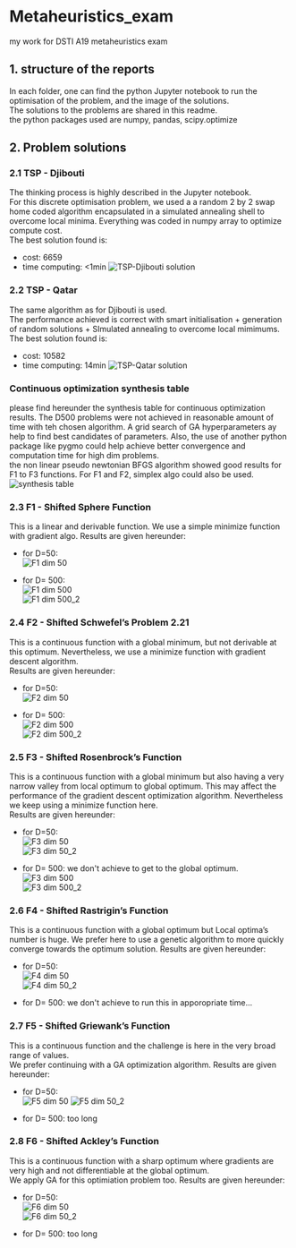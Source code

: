 # Metaheuristics_exam
my work for DSTI A19 metaheuristics exam

## 1. structure of the reports
In each folder, one can find the python Jupyter notebook to run the optimisation of the problem, and the image of the solutions.   
The solutions to the problems are shared in this readme.  
the python packages used are numpy, pandas, scipy.optimize

## 2. Problem solutions
### 2.1 TSP - Djibouti
The thinking process is highly described in the Jupyter notebook.  
For this discrete optimisation problem, we used a a random 2 by 2 swap home coded algorithm encapsulated in a simulated annealing shell to overcome local minima. Everything was coded in numpy array to optimize compute cost.  
The best solution found is:  
- cost: 6659
- time computing: <1min
![TSP-Djibouti solution](/1.%20TSP%20djibouti/TSP%5E_djibouti.PNG)

### 2.2 TSP - Qatar
The same algorithm as for Djibouti is used.  
The performance achieved is correct with smart initialisation + generation of random solutions + SImulated annealing to overcome local mimimums.  
The best solution found is:  
- cost: 10582
- time computing: 14min
![TSP-Qatar solution](/2.%20TSP%20Qatar/TSP_qatar.PNG)

### Continuous optimization synthesis table
please find hereunder the synthesis table for continuous optimization results.
The D500 problems were not achieved in reasonable amount of time with teh chosen algorithm. A grid search of GA hyperparameters ay help to find best candidates of parameters. Also, the use of another python package like pygmo could help achieve better convergence and computation time for high dim problems.  
the non linear pseudo newtonian BFGS algorithm showed good results for F1 to F3 functions. For F1 and F2, simplex algo could also be used.  
![synthesis table](/Synthesis.PNG ) 

### 2.3 F1 - Shifted Sphere Function
This is a linear and derivable function. We use a simple minimize function with gradient algo.
Results are given hereunder:  
- for D=50:  
![F1 dim 50](/3.%20F1%20Sphere/F1_50.PNG)  
  
- for D= 500:  
![F1 dim 500](/3.%20F1%20Sphere/F1_500_1.PNG)  
![F1 dim 500_2](/3.%20F1%20Sphere/F1_500_2.PNG)  
  
### 2.4 F2 - Shifted Schwefel’s Problem 2.21
This is a continuous function with a global minimum, but not derivable at this optimum. Nevertheless, we use a minimize function with gradient descent algorithm.  
Results are given hereunder: 
- for D=50:  
![F2 dim 50](/4.%20F2/F2_50.PNG)  

- for D= 500:  
![F2 dim 500](/4.%20F2/F2_500_1.PNG)  
![F2 dim 500_2](/4.%20F2/F2_500_2.PNG)  
  
### 2.5 F3 - Shifted Rosenbrock’s Function
This is a continuous function with a global minimum but also having a very narrow valley from local optimum to global optimum. This may affect the performance of the gradient descent optimization algorithm. Nevertheless we keep using a minimize function here.  
Results are given hereunder: 
- for D=50:  
![F3 dim 50](/5.%20F3/F3_50_1.PNG)  
![F3 dim 50_2](/5.%20F3/F3_50_2.PNG)   

- for D= 500: we don't achieve to get to the global optimum.  
![F3 dim 500](/5.%20F3/F3_500_1.PNG)  
![F3 dim 500_2](/5.%20F3/F3_500_2.PNG) 

### 2.6 F4 - Shifted Rastrigin’s Function
This is a continuous function with a global optimum but Local optima’s number is huge. We prefer here to use a genetic algorithm to more quickly converge towards the optimum solution.
Results are given hereunder: 
- for D=50:  
![F4 dim 50](/6.%20F4/F4_50_1.PNG)  
![F4 dim 50_2](/6.%20F4/F4_50_2.PNG)

- for D= 500: we don't achieve to run this in apporopriate time...


### 2.7 F5 - Shifted Griewank’s Function
This is a continuous function and the challenge is here in the very broad range of values.  
We prefer continuing with a GA optimization algorithm.
Results are given hereunder: 
- for D=50:  
![F5 dim 50](/7.%20F5/F5_50_1.PNG)
![F5 dim 50_2](/7.%20F5/F5_50_2.PNG)  

- for D= 500: too long  



### 2.8 F6 - Shifted Ackley’s Function
This is a continuous function with a sharp optimum where gradients are very high and not differentiable at the global optimum.  
We apply GA for this optimiation problem too.
Results are given hereunder: 
- for D=50:  
![F6 dim 50](/8.%20F6/F6_50_1.PNG)  
![F6 dim 50_2](/8.%20F6/F6_50_2.PNG)


- for D= 500: too long


